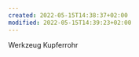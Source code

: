 ```yaml
---
created: 2022-05-15T14:38:37+02:00
modified: 2022-05-15T14:39:23+02:00
---
```


Werkzeug
Kupferrohr
